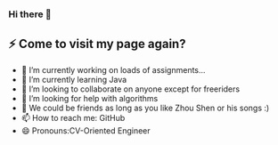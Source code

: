 ### Hi there 👋
## ⚡ Come to visit my page again? 
<!--
**FishCatCake/FishCatCake** is a ✨ _special_ ✨ repository because its `README.md` (this file) appears on your GitHub profile.

- 🔭 I’m currently working on loads of assignments...
- 🌱 I’m currently learning Java
- 👯 I’m looking to collaborate on anyone except for freeriders
- 🤔 I’m looking for help with algorithms
- 💬 Ask me about anything
- 📫 How to reach me: GitHub
- 😄 Pronouns:CV-Oriented Engineer
-->

- 🔭 I’m currently working on loads of assignments...
- 🌱 I’m currently learning Java
- 👯 I’m looking to collaborate on anyone except for freeriders 
- 🤔 I’m looking for help with algorithms
- 💬 We could be friends as long as you like Zhou Shen or his songs :)
- 📫 How to reach me: GitHub
- 😄 Pronouns:CV-Oriented Engineer
